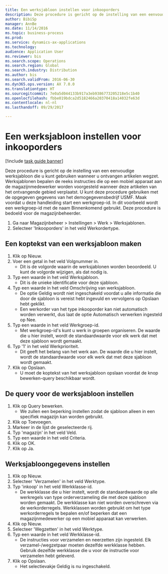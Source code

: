 ```yaml
--- 
title: Een werksjabloon instellen voor inkooporders
description: Deze procedure is gericht op de instelling van een eenvoudige werksjabloon die u kunt gebruiken wanneer u ontvangen artikelen wegzet.
author: BibiSp
manager: AnnBe
ms.date: 11/14/2016
ms.topic: business-process
ms.prod: 
ms.service: dynamics-ax-applications
ms.technology: 
audience: Application User
ms.reviewer: bis
ms.search.scope: Operations
ms.search.region: Global
ms.search.industry: Distribution
ms.author: bis
ms.search.validFrom: 2016-06-30
ms.dyn365.ops.version: AX 7.0.0
ms.translationtype: HT
ms.sourcegitcommit: 7e0a5d044133b917a3eb9386773205218e5c1b40
ms.openlocfilehash: fbbe019bdca2d5182466a20370418a14032fe63d
ms.contentlocale: nl-nl
ms.lasthandoff: 09/29/2017

---
```

# <a name="set-up-a-work-template-for-purchase-orders"></a>Een werksjabloon instellen voor inkooporders

[!include [task guide banner](../../includes/task-guide-banner.md)]

Deze procedure is gericht op de instelling van een eenvoudige werksjabloon die u kunt gebruiken wanneer u ontvangen artikelen wegzet. Werksjablonen bepalen de reeks instructies die op een mobiel apparaat aan de magazijnmedewerker worden voorgesteld wanneer deze artikelen van het ontvangende gebied verplaatst. U kunt deze procedure gebruiken met de opgegeven gegevens van het demogegevensbedrijf USMF. Maak voordat u deze handleiding start een werkgroep-id. In dit voorbeeld wordt een werkgroep-id met de naam Binnenkomend gebruikt. Deze procedure is bedoeld voor de magazijnbeheerder.

1. Ga naar Magazijnbeheer > Instellingen > Werk > Werksjablonen.
2. Selecteer 'Inkooporders' in het veld Werkordertype.

## <a name="create-a-work-template-header"></a>Een koptekst van een werksjabloon maken
1. Klik op Nieuw.
2. Voer een getal in het veld Volgnummer in.
    * Dit is de volgorde waarin de werksjablonen worden beoordeeld. U kunt de volgorde wijzigen, als dat nodig is.  
3. Typ een waarde in het veld Werksjabloon.
    * Dit is de unieke identificatie voor deze sjabloon.  
4. Typ een waarde in het veld Omschrijving van werksjabloon.
    * De optie Geldig wordt niet ingeschakeld voordat u alle informatie die door de sjabloon is vereist hebt ingevuld en vervolgens op Opslaan hebt geklikt.  
    * Een werkorder van het type inkooporder kan niet automatisch worden verwerkt, dus laat de optie Automatisch verwerken ingesteld op Nee.  
5. Typ een waarde in het veld Werkgroep-id.
    * Met werkgroep-id's kunt u werk in groepen organiseren. De waarde die u hier instelt, wordt de standaardwaarde voor elk werk dat met deze sjabloon wordt gemaakt.  
6. Typ '1' in het veld Werkprioriteit.
    * Dit geeft het belang van het werk aan. De waarde die u hier instelt, wordt de standaardwaarde voor elk werk dat met deze sjabloon wordt gemaakt.  
7. Klik op Opslaan.
    * U moet de koptekst van het werksjabloon opslaan voordat de knop bewerken-query beschikbaar wordt.  

## <a name="set-up-the-query-for-the-work-template"></a>De query voor de werksjabloon instellen
1. Klik op Query bewerken.
    * We zullen een beperking instellen zodat de sjabloon alleen in een specifiek magazijn kan worden gebruikt.  
2. Klik op Toevoegen.
3. Markeer in de lijst de geselecteerde rij.
4. Typ 'magazijn' in het veld Veld.
5. Typ een waarde in het veld Criteria.
6. Klik op OK.
7. Klik op Ja.

## <a name="set-work-template-details"></a>Werksjabloongegevens instellen
1. Klik op Nieuw.
2. Selecteer 'Verzamelen' in het veld Werktype.
3. Typ 'inkoop' in het veld Werkklasse-id.
    * De werkklasse die u hier instelt, wordt de standaardwaarde op alle werkregels van type orderverzameling die met deze sjabloon worden gemaakt. De werkklasse kan niet worden overschreven via de werkorderregels. Werkklassen worden gebruikt om het type werkorderregels te bepalen en/of beperken dat een magazijnmedewerker op een mobiel apparaat kan verwerken.  
4. Klik op Nieuw.
5. Selecteer 'Wegzetten' in het veld Werktype.
6. Typ een waarde in het veld Werkklasse-id.
    * De instructies voor verzamelen en neerzetten zijn ingesteld. Elk verzamel-/wegzetpaar moeten dezelfde werkklasse hebben. Gebruik dezelfde werkklasse die u voor de instructie voor verzamelen hebt geleverd.  
7. Klik op Opslaan.
    * Het selectievakje Geldig is nu ingeschakeld.  


